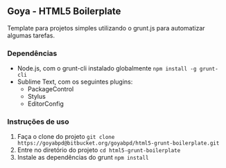 ## Goya - HTML5 Boilerplate
Template para projetos simples utilizando o grunt.js para automatizar algumas tarefas.

### Dependências
- Node.js, com o grunt-cli instalado globalmente `npm install -g grunt-cli`
- Sublime Text, com os seguintes plugins:
    - PackageControl
    - Stylus
    - EditorConfig

### Instruções de uso
1. Faça o clone do projeto `git clone https://goyabpd@bitbucket.org/goyabpd/html5-grunt-boilerplate.git`
2. Entre no diretório do projeto `cd html5-grunt-boilerplate`
3. Instale as dependências do grunt `npm install`
